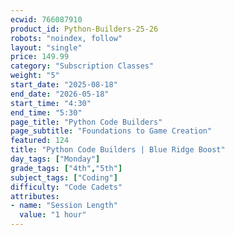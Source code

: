 ```yaml
---
ecwid: 766087910
product_id: Python-Builders-25-26
robots: "noindex, follow"
layout: "single"
price: 149.99
category: "Subscription Classes"
weight: "5"
start_date: "2025-08-18"
end_date: "2026-05-18"
start_time: "4:30"
end_time: "5:30"
page_title: "Python Code Builders"
page_subtitle: "Foundations to Game Creation"
featured: 124
title: "Python Code Builders | Blue Ridge Boost"
day_tags: ["Monday"]
grade_tags: ["4th","5th"]
subject_tags: ["Coding"]
difficulty: "Code Cadets"
attributes:
- name: "Session Length"
  value: "1 hour"
---
```

